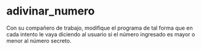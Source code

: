 # adivinar_numero

Con su compañero de trabajo, modifique el programa de tal forma que en cada intento le vaya diciendo al usuario si el número ingresado es mayor o menor al número secreto.